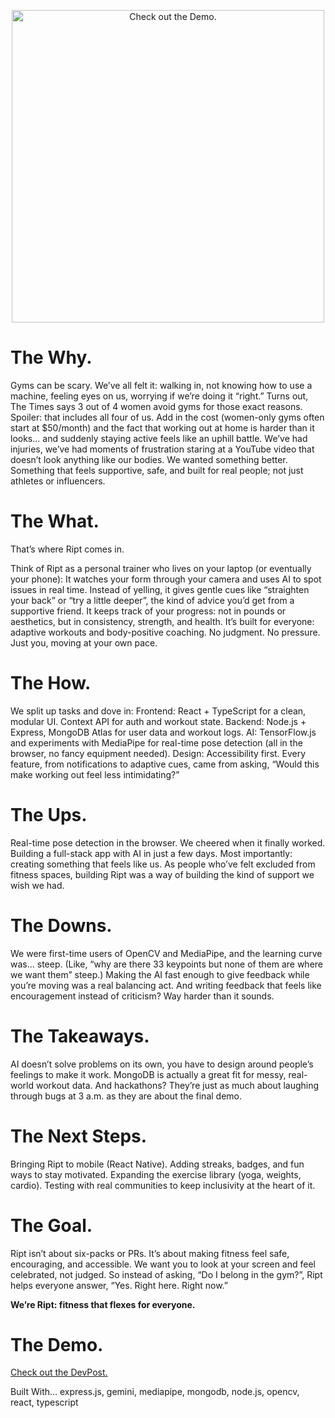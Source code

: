 <p align="center">
  <a href="https://youtu.be/j7Nu_Se_hNM" target="_blank">
    <img src="https://img.youtube.com/vi/j7Nu_Se_hNM/0.jpg" alt="Check out the Demo." width="500" />
  </a>
</p>

# The Why.
Gyms can be scary. We’ve all felt it: walking in, not knowing how to use a machine, feeling eyes on us, worrying if we’re doing it “right.” Turns out, The Times says 3 out of 4 women avoid gyms for those exact reasons. Spoiler: that includes all four of us. Add in the cost (women-only gyms often start at $50/month) and the fact that working out at home is harder than it looks… and suddenly staying active feels like an uphill battle. We’ve had injuries, we’ve had moments of frustration staring at a YouTube video that doesn’t look anything like our bodies. We wanted something better. Something that feels supportive, safe, and built for real people; not just athletes or influencers.

# The What.
That’s where Ript comes in.

Think of Ript as a personal trainer who lives on your laptop (or eventually your phone): It watches your form through your camera and uses AI to spot issues in real time. Instead of yelling, it gives gentle cues like “straighten your back” or “try a little deeper”, the kind of advice you’d get from a supportive friend. It keeps track of your progress: not in pounds or aesthetics, but in consistency, strength, and health. It’s built for everyone: adaptive workouts and body-positive coaching. No judgment. No pressure. Just you, moving at your own pace.

# The How.
We split up tasks and dove in: Frontend: React + TypeScript for a clean, modular UI. Context API for auth and workout state. Backend: Node.js + Express, MongoDB Atlas for user data and workout logs. AI: TensorFlow.js and experiments with MediaPipe for real-time pose detection (all in the browser, no fancy equipment needed). Design: Accessibility first. Every feature, from notifications to adaptive cues, came from asking, “Would this make working out feel less intimidating?”

# The Ups.
Real-time pose detection in the browser. We cheered when it finally worked. Building a full-stack app with AI in just a few days. Most importantly: creating something that feels like us. As people who’ve felt excluded from fitness spaces, building Ript was a way of building the kind of support we wish we had.

# The Downs.
We were first-time users of OpenCV and MediaPipe, and the learning curve was… steep. (Like, “why are there 33 keypoints but none of them are where we want them” steep.) Making the AI fast enough to give feedback while you’re moving was a real balancing act. And writing feedback that feels like encouragement instead of criticism? Way harder than it sounds.

# The Takeaways.
AI doesn’t solve problems on its own, you have to design around people’s feelings to make it work. MongoDB is actually a great fit for messy, real-world workout data. And hackathons? They’re just as much about laughing through bugs at 3 a.m. as they are about the final demo.

# The Next Steps.
Bringing Ript to mobile (React Native). Adding streaks, badges, and fun ways to stay motivated. Expanding the exercise library (yoga, weights, cardio). Testing with real communities to keep inclusivity at the heart of it.

# The Goal.
Ript isn’t about six-packs or PRs. It’s about making fitness feel safe, encouraging, and accessible. We want you to look at your screen and feel celebrated, not judged. So instead of asking, “Do I belong in the gym?”, Ript helps everyone answer, “Yes. Right here. Right now.”

**We’re Ript: fitness that flexes for everyone.**

# The Demo.
[Check out the DevPost.](https://devpost.com/software/ript-9nq3iz)

Built With... 
express.js, gemini, mediapipe, mongodb, node.js, opencv, react, typescript
